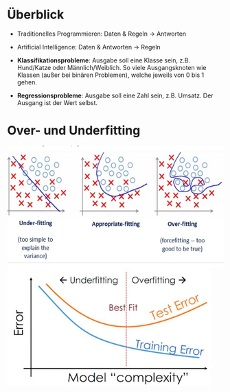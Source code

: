 # Überblick

- Traditionelles Programmieren: Daten & Regeln $\rightarrow$ Antworten
- Artificial Intelligence: Daten & Antworten $\rightarrow$ Regeln


- **Klassifikationsprobleme**: Ausgabe soll eine Klasse sein, z.B. Hund/Katze oder Männlich/Weiblich. So viele Ausgangsknoten wie Klassen (außer bei binären Problemen), welche jeweils von 0 bis 1 gehen.
- **Regressionsprobleme**: Ausgabe soll eine Zahl sein, z.B. Umsatz. Der Ausgang ist der Wert selbst.

# Over- und Underfitting

![Image 1](assets/1_JZbxrdzabrT33Yl-LrmShw-4185843158.png)
![Image 2](assets/th-4231928222.jpg)
